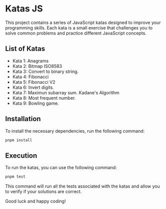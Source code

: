 # Katas JS

This project contains a series of JavaScript katas designed to improve your programming skills. Each kata is a small exercise that challenges you to solve common problems and practice different JavaScript concepts.

## List of Katas
- Kata 1: Anagrams
- Kata 2: Bitmap ISO8583
- Kata 3: Convert to binary string.
- Kata 4: Fibonacci
- Kata 5: Fibonacci V2
- Kata 6: Invert digits.
- Kata 7: Maximun subarray sum. Kadane's Algorithm
- Kata 8: Most frequent number.
- Kata 9: Bowling game.

## Installation

To install the necessary dependencies, run the following command:

```bash
pnpm install
```

## Execution

To run the katas, you can use the following command:

```bash
pnpm test
```

This command will run all the tests associated with the katas and allow you to verify if your solutions are correct.

Good luck and happy coding!
